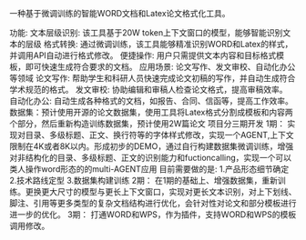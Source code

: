 一种基于微调训练的智能WORD文档和Latex论文格式化工具。

功能:
文本层级识别: 该工具基于20W token上下文窗口的模型，能够智能识别文本的层级
格式转换: 通过微调训练，该工具能够精准识别WORD和Latex的样式，并调用API自动进行格式修改。
便捷操作: 用户只需提供文本内容和目标格式模板，即可快速生成符合要求的文档。
应用场景: 论文写作、发文审校、自动化办公等领域
  论文写作: 帮助学生和科研人员快速完成论文初稿的写作，并自动生成符合学术规范的格式。
  发文审校: 协助编辑和审稿人检查论文格式，提高审稿效率。
  自动化办公: 自动生成各种格式的文档，如报告、合同、信函等，提高工作效率。
数据集：预计使用开源的论文数据集，使用工具将Latex格式分割成模板和内容两个部分，然后重新构造训练数据集，预计使用2W篇论文
项目分三期开发
1期：
实现对目录、多级标题、正文、换行符等的字体样式修改，实现一个AGENT,上下文限制在4K或者8K以内。形成初步的DEMO，通过自行构建数据集微调训练，增强对非结构化的目录、多级标题、正文的识别能力和fuctioncalling，实现一个可以类人操作word形态的的multi-AGENT应用
目前需要做的是:
1.产品形态细节确定
2.技术路线定型
3.数据集构建训练
2期：
在1期的基础上、增强数据集，重新训练。更换更大尺寸的模型与更长上下文窗口，实现对更长文本识别，对上下划线、脚注、引用等更多类型的复杂文档结构进行优化，会针对性对论文和部分模板进行进一步的优化。
3期：
打通WORD和WPS，作为插件，支持WORD和WPS的模板调用修改。

